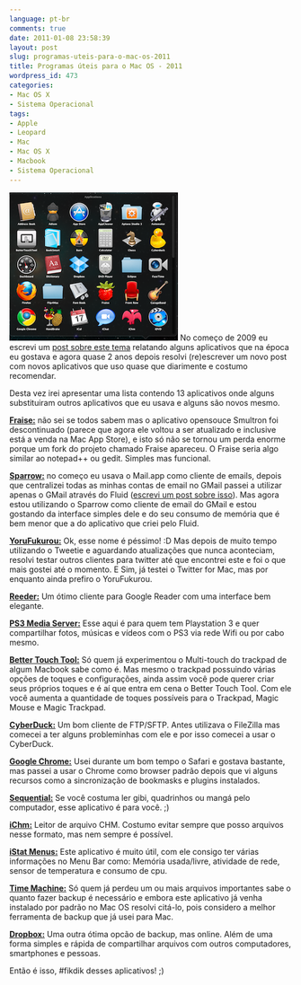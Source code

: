 ```yaml
---
language: pt-br
comments: true
date: 2011-01-08 23:58:39
layout: post
slug: programas-uteis-para-o-mac-os-2011
title: Programas úteis para o Mac OS - 2011
wordpress_id: 473
categories:
- Mac OS X
- Sistema Operacional
tags:
- Apple
- Leopard
- Mac
- Mac OS X
- Macbook
- Sistema Operacional
---
```


![](/images/2011/01/apps.png)
No começo de 2009 eu escrevi um [post sobre este tema](/2009/03/05/programas-uteis-para-seu-mac-os-x/) relatando alguns aplicativos que na época eu gostava e agora quase 2 anos depois resolvi (re)escrever um novo post com novos aplicativos que uso quase que diarimente e costumo recomendar.

Desta vez irei apresentar uma lista contendo 13 aplicativos onde alguns substituiram outros aplicativos que eu usava e alguns são novos mesmo.

**[Fraise:](http://www.fraiseapp.com/)** não sei se todos sabem mas o aplicativo opensouce Smultron foi descontinuado (parece que agora ele voltou a ser atualizado e inclusive está a venda na Mac App Store), e isto só não se tornou um perda enorme porque um fork do projeto chamado Fraise apareceu. O Fraise seria algo similar ao notepad++ ou gedit. Simples mas funcional.

**[Sparrow:](http://www.sparrowmailapp.com/)** no começo eu usava o Mail.app como cliente de emails, depois que centralizei todas as minhas contas de email no GMail passei a utilizar apenas o GMail através do Fluid ([escrevi um post sobre isso](/2010/09/23/como-criar-um-aplicativo-do-gmail-para-mac-os/)). Mas agora estou utilizando o Sparrow como cliente de email do GMail e estou gostando da interface simples dele e do seu consumo de memória que é bem menor que a do aplicativo que criei pelo Fluid.

**[YoruFukurou:](http://sites.google.com/site/yorufukurou/)** Ok, esse nome é péssimo! :D Mas depois de muito tempo utilizando o Tweetie e aguardando atualizações que nunca aconteciam, resolvi testar outros clientes para twitter até que encontrei este e foi o que mais gostei até o momento. E Sim, já testei o Twitter for Mac, mas por enquanto ainda prefiro o YoruFukurou.

**[Reeder:](http://madeatgloria.com/brewery/silvio/reeder)** Um ótimo cliente para Google Reader com uma interface bem elegante.

**[PS3 Media Server:](http://ps3mediaserver.blogspot.com/)** Esse aqui é para quem tem Playstation 3 e quer compartilhar fotos, músicas e vídeos com o PS3 via rede Wifi ou por cabo mesmo.

**[Better Touch Tool:](http://blog.boastr.net/)** Só quem já experimentou o Multi-touch do trackpad de algum Macbook sabe como é. Mas mesmo o trackpad possuindo várias opções de toques e configurações, ainda assim você pode querer criar seus próprios toques e é aí que entra em cena o Better Touch Tool. Com ele você aumenta a quantidade de toques possíveis para o Trackpad, Magic Mouse e Magic Trackpad.

**[CyberDuck:](http://cyberduck.ch/)** Um bom cliente de FTP/SFTP. Antes utilizava o FileZilla mas comecei a ter alguns probleminhas com ele e por isso comecei a usar o CyberDuck.

**[Google Chrome:](http://www.google.com/chrome)** Usei durante um bom tempo o Safari e gostava bastante, mas passei a usar o Chrome como browser padrão depois que vi alguns recursos como a sincronização de bookmasks e plugins instalados.

**[Sequential:](http://www.sequentialx.com/)** Se você costuma ler gibi, quadrinhos ou mangá pelo computador, esse aplicativo é para você. ;)

**[iChm:](http://code.google.com/p/ichm/)** Leitor de arquivo CHM. Costumo evitar sempre que posso arquivos nesse formato, mas nem sempre é possível.

**[iStat Menus:](http://bjango.com/mac/istatmenus/)** Este aplicativo é muito útil, com ele consigo ter várias informações no Menu Bar como: Memória usada/livre, atividade de rede, sensor de temperatura e consumo de cpu.

**[Time Machine:](http://www.apple.com/macosx/what-is-macosx/time-machine.html)** Só quem já perdeu um ou mais arquivos importantes sabe o quanto fazer backup é necessário e embora este aplicativo já venha instalado por padrão no Mac OS resolvi citá-lo, pois considero a melhor ferramenta de backup que já usei para Mac.

**[Dropbox:](http://www.dropbox.com/)** Uma outra ótima opcão de backup, mas online. Além de uma forma simples e rápida de compartilhar arquivos com outros computadores, smartphones e pessoas.


Então é isso, #fikdik desses aplicativos! ;)